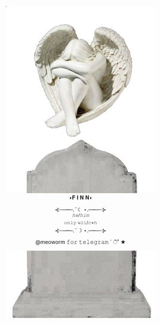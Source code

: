 <p align="center"
<br> <img width="400" src="https://github.com/meoworm/meoworm/blob/main/angel.jpg" 
<p          
<p align="center"
<br> <img width="400" src="https://github.com/meoworm/meoworm/blob/main/начало.jpg"
<p
                 
<br> ◖𝐅 𝐈 𝐍 𝐍◗
</p> 

<p align="center"
<br>⊰┄─┉─.¨☾ ⋆.─┉─┄⊱
<br><sup><i>𝚑𝚎/𝚑𝚒𝚖</i></sup>
<br> <sup>𝚘𝚗𝚕𝚢 𝚠𝟸𝚒/𝚌+𝚑</sup>
<br>⊰┄─┉─.¨☽ ⋆.─┉─┄⊱

<p align="center"
<br> @meoworm 𝚏𝚘𝚛 𝚝𝚎𝚕𝚎𝚐𝚛𝚊𝚖 ` ੈ˚ ★
<p align="center"
<br> <img width="400" src="https://github.com/meoworm/meoworm/blob/main/конец.jpg"
<p
